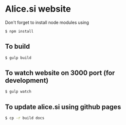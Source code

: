 # Alice.si website

Don't forget to install node modules using
```bash
$ npm install
```

## To build
```bash
$ gulp build
```

## To watch website on 3000 port (for development)
```bash
$ gulp watch
```

## To update alice.si using github pages
```bash
$ cp -r build docs
```